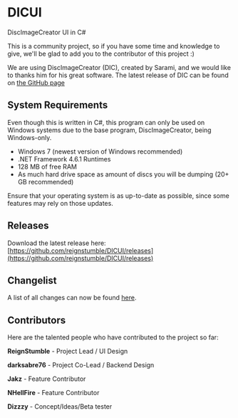 # DICUI

DiscImageCreator UI in C#

This is a community project, so if you have some time and knowledge to give, we'll be glad to add you to the contributor of this project :)

We are using DiscImageCreator (DIC), created by Sarami, and we would like to thanks him for his great software. The latest release of DIC can be found on [the GitHub page](https://github.com/saramibreak/DiscImageCreator)

## System Requirements

Even though this is written in C#, this program can only be used on Windows systems due to the base program, DiscImageCreator, being Windows-only.

- Windows 7 (newest version of Windows recommended)
- .NET Framework 4.6.1 Runtimes
- 128 MB of free RAM
- As much hard drive space as amount of discs you will be dumping (20+ GB recommended)

Ensure that your operating system is as up-to-date as possible, since some features may rely on those updates.

## Releases

Download the latest release here:
[https://github.com/reignstumble/DICUI/releases](https://github.com/reignstumble/DICUI/releases)

## Changelist

A list of all changes can now be found [here](https://github.com/reignstumble/DICUI/blob/master/CHANGELIST.md).

## Contributors

Here are the talented people who have contributed to the project so far:

**ReignStumble** - Project Lead / UI Design

**darksabre76** - Project Co-Lead / Backend Design

**Jakz** - Feature Contributor

**NHellFire** - Feature Contributor

**Dizzzy** - Concept/Ideas/Beta tester
